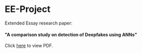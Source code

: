 # EE-Project
Extended Essay research paper: 
#### **"A comparison study on detection of Deepfakes using ANNs"**
Click [here](ALEX_N_EE.pdf) to view PDF.
